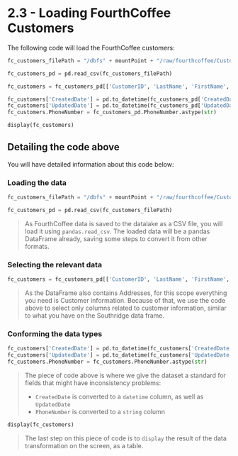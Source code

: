 # 2.3 - Loading FourthCoffee Customers

The following code will load the FourthCoffee customers:

```python
fc_customers_filePath = "/dbfs" + mountPoint + "/raw/fourthcoffee/Customers.csv"

fc_customers_pd = pd.read_csv(fc_customers_filePath)

fc_customers = fc_customers_pd[['CustomerID', 'LastName', 'FirstName', 'PhoneNumber', 'CreatedDate', 'UpdatedDate']]

fc_customers['CreatedDate'] = pd.to_datetime(fc_customers_pd['CreatedDate'], errors='coerce')
fc_customers['UpdatedDate'] = pd.to_datetime(fc_customers_pd['UpdatedDate'], errors='coerce')
fc_customers.PhoneNumber = fc_customers_pd.PhoneNumber.astype(str)

display(fc_customers)
```

## Detailing the code above

You will have detailed information about this code below:

### Loading the data

```python
fc_customers_filePath = "/dbfs" + mountPoint + "/raw/fourthcoffee/Customers.csv"

fc_customers_pd = pd.read_csv(fc_customers_filePath)
```

> As FourthCoffee data is saved to the datalake as a CSV file, you will load it
> using `pandas.read_csv`. The loaded data will be a pandas DataFrame already,
> saving some steps to convert it from other formats.

### Selecting the relevant data

```python
fc_customers = fc_customers_pd[['CustomerID', 'LastName', 'FirstName', 'PhoneNumber', 'CreatedDate', 'UpdatedDate']]
```

> As the DataFrame also contains Addresses, for this scope everything you need
> is Customer information. Because of that, we use the code above to select
> only columns related to customer information, similar to what you have
> on the Southridge data frame.

### Conforming the data types

```python
fc_customers['CreatedDate'] = pd.to_datetime(fc_customers['CreatedDate'], errors='coerce')
fc_customers['UpdatedDate'] = pd.to_datetime(fc_customers['UpdatedDate'], errors='coerce')
fc_customers.PhoneNumber = fc_customers.PhoneNumber.astype(str)
```

> The piece of code above is where we give the dataset a standard for fields
> that might have inconsistency problems:
>
> - `CreatedDate` is converted to a `datetime` column, as well as `UpdatedDate`
> - `PhoneNumber` is converted to a `string` column

```python
display(fc_customers)
```

> The last step on this piece of code is to `display` the result of the data
> transformation on the screen, as a table.